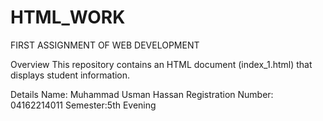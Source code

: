 # HTML_WORK
FIRST ASSIGNMENT OF WEB DEVELOPMENT

Overview
This repository contains an HTML document (index_1.html) that displays student information.

Details
Name: Muhammad Usman Hassan
Registration Number: 04162214011
Semester:5th Evening
